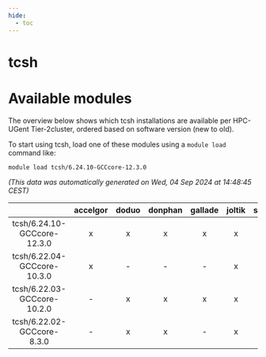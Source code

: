 ```yaml
---
hide:
  - toc
---
```


tcsh
====

# Available modules


The overview below shows which tcsh installations are available per HPC-UGent Tier-2cluster, ordered based on software version (new to old).

To start using tcsh, load one of these modules using a `module load` command like:

```shell
module load tcsh/6.24.10-GCCcore-12.3.0
```

*(This data was automatically generated on Wed, 04 Sep 2024 at 14:48:45 CEST)*  

| |accelgor|doduo|donphan|gallade|joltik|shinx|skitty|
| :---: | :---: | :---: | :---: | :---: | :---: | :---: | :---: |
|tcsh/6.24.10-GCCcore-12.3.0|x|x|x|x|x|-|x|
|tcsh/6.22.04-GCCcore-10.3.0|x|-|-|-|x|-|-|
|tcsh/6.22.03-GCCcore-10.2.0|-|x|x|x|x|-|x|
|tcsh/6.22.02-GCCcore-8.3.0|-|x|x|-|x|-|x|
